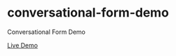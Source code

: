 # conversational-form-demo

Conversational Form Demo

[Live Demo](https://iondrimba.github.io/conversational-form-demo/)




